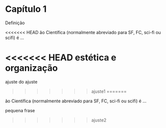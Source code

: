 # Capítulo 1

Definição

<<<<<<< HEAD
ão Científica (normalmente abreviado para SF, FC, sci-fi ou scifi) é ...

<<<<<<< HEAD
estética e organização
=======
ajuste do ajuste
>>>>>>> ajuste1
=======


ão Científica (normalmente abreviado para SF, FC, sci-fi ou scifi) é ...

pequena frase
>>>>>>> ajuste2
